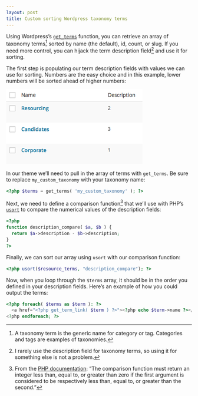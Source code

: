 ```yaml
---
layout: post
title: Custom sorting Wordpress taxonomy terms
---
```

Using Wordpress’s [`get_terms`](http://codex.wordpress.org/Function_Reference/get_terms) function, you can retrieve an array of taxonomy terms[^terms] sorted by name (the default), id, count, or slug. If you need more control, you can hijack the term description field[^description] and use it for sorting.

The first step is populating our term description fields with values we can use for sorting. Numbers are the easy choice and in this example, lower numbers will be sorted ahead of higher numbers:

![Wordpress term list](/blog/images/2014/09/wordpress-term-list.png)

In our theme we’ll need to pull in the array of terms with `get_terms`. Be sure to replace `my_custom_taxonomy` with your taxonomy name:

```php
<?php $terms = get_terms( 'my_custom_taxonomy' ); ?>
```

Next, we need to define a comparison function[^comparison] that we’ll use with PHP’s [`usort`](http://php.net/manual/en/function.usort.php) to compare the numerical values of the description fields:

```php
<?php
function description_compare( $a, $b ) {
  return $a->description - $b->description;
}
?>
```

Finally, we can sort our array using `usort` with our comparison function:

```php
<?php usort($resource_terms, "description_compare"); ?>
```

Now, when you loop through the `$terms` array, it should be in the order you defined in your description fields. Here’s an example of how you could output the terms:

```php
<?php foreach( $terms as $term ): ?>
  <a href="<?php get_term_link( $term ) ?>"><?php echo $term->name ?></a>
<?php endforeach; ?>
```

[^terms]: A taxonomy term is the generic name for category or tag. Categories and tags are examples of taxonomies.

[^description]: I rarely use the description field for taxonomy terms, so using it for something else is not a problem.

[^comparison]: From the [PHP documentation](http://php.net/manual/en/function.usort.php#refsect1-function.usort-parameters): “The comparison function must return an integer less than, equal to, or greater than zero if the first argument is considered to be respectively less than, equal to, or greater than the second.”
